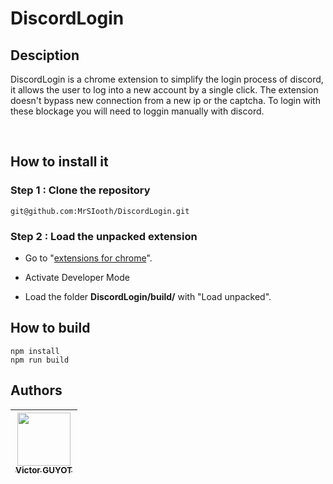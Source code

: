# DiscordLogin

## Desciption
DiscordLogin is a chrome extension to simplify the login process of discord, it allows the user to log into a new account by a single click. The extension doesn't bypass new connection from a new ip or the captcha. To login with these blockage you will need to loggin manually with discord.

<br/>

## How to install it

### Step 1 : Clone the repository

```shell
git@github.com:MrSIooth/DiscordLogin.git
```

### Step 2 : Load the unpacked extension

-   Go to "[extensions for chrome](chrome://extensions/)".

-   Activate Developer Mode

-   Load the folder __DiscordLogin/build/__ with "Load unpacked".

## How to build
```shell
npm install
npm run build
```

## Authors

| [<img src="https://github.com/MrSIooth.png?size=85" width=85><br><sub>Victor GUYOT</sub>](https://github.com/MrSIooth)
| :---: |